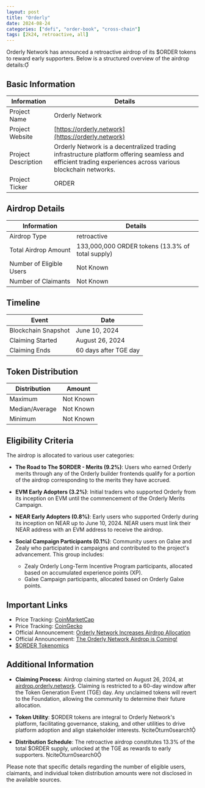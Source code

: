 ```yaml
---
layout: post
title: "Orderly"
date: 2024-08-24
categories: ["defi", "order-book", "cross-chain"]
tags: [2k24, retroactive, all]
---
```


Orderly Network has announced a retroactive airdrop of its $ORDER tokens to reward early supporters. Below is a structured overview of the airdrop details:

## Basic Information

| Information         | Details                                                                                                                                                    |
| ------------------- | ---------------------------------------------------------------------------------------------------------------------------------------------------------- |
| Project Name        | Orderly Network                                                                                                                                            |
| Project Website     | [https://orderly.network](https://orderly.network)                                                                                                         |
| Project Description | Orderly Network is a decentralized trading infrastructure platform offering seamless and efficient trading experiences across various blockchain networks. |
| Project Ticker      | ORDER                                                                                                                                                      |

## Airdrop Details

| Information              | Details                                          |
| ------------------------ | ------------------------------------------------ |
| Airdrop Type             | retroactive                                      |
| Total Airdrop Amount     | 133,000,000 ORDER tokens (13.3% of total supply) |
| Number of Eligible Users | Not Known                                        |
| Number of Claimants      | Not Known                                        |

## Timeline

| Event               | Date                  |
| ------------------- | --------------------- |
| Blockchain Snapshot | June 10, 2024         |
| Claiming Started    | August 26, 2024       |
| Claiming Ends       | 60 days after TGE day |

## Token Distribution

| Distribution   | Amount    |
| -------------- | --------- |
| Maximum        | Not Known |
| Median/Average | Not Known |
| Minimum        | Not Known |

## Eligibility Criteria

The airdrop is allocated to various user categories:

- **The Road to The $ORDER - Merits (9.2%)**: Users who earned Orderly merits through any of the Orderly builder frontends qualify for a portion of the airdrop corresponding to the merits they have accrued.

- **EVM Early Adopters (3.2%)**: Initial traders who supported Orderly from its inception on EVM until the commencement of the Orderly Merits Campaign.

- **NEAR Early Adopters (0.8%)**: Early users who supported Orderly during its inception on NEAR up to June 10, 2024. NEAR users must link their NEAR address with an EVM address to receive the airdrop.

- **Social Campaign Participants (0.1%)**: Community users on Galxe and Zealy who participated in campaigns and contributed to the project's advancement. This group includes:
  - Zealy Orderly Long-Term Incentive Program participants, allocated based on accumulated experience points (XP).
  - Galxe Campaign participants, allocated based on Orderly Galxe points.

## Important Links

- Price Tracking: [CoinMarketCap](https://coinmarketcap.com/currencies/order)
- Price Tracking: [CoinGecko](https://www.coingecko.com/en/coins/order)
- Official Announcement: [Orderly Network Increases Airdrop Allocation](https://orderly.network/blog/orderly-network-increases-airdrop-allocation/)
- Official Announcement: [The Orderly Network Airdrop is Coming!](https://orderly.network/blog/the-orderly-network-airdrop-is-coming/)
- [$ORDER Tokenomics](https://orderly.network/docs/introduction/tokenomics/retroactive-airdrop)

## Additional Information

- **Claiming Process**: Airdrop claiming started on August 26, 2024, at [airdrop.orderly.network](https://airdrop.orderly.network). Claiming is restricted to a 60-day window after the Token Generation Event (TGE) day. Any unclaimed tokens will revert to the Foundation, allowing the community to determine their future allocation.

- **Token Utility**: $ORDER tokens are integral to Orderly Network's platform, facilitating governance, staking, and other utilities to drive platform adoption and align stakeholder interests. citeturn0search1

- **Distribution Schedule**: The retroactive airdrop constitutes 13.3% of the total $ORDER supply, unlocked at the TGE as rewards to early supporters. citeturn0search0

Please note that specific details regarding the number of eligible users, claimants, and individual token distribution amounts were not disclosed in the available sources.
